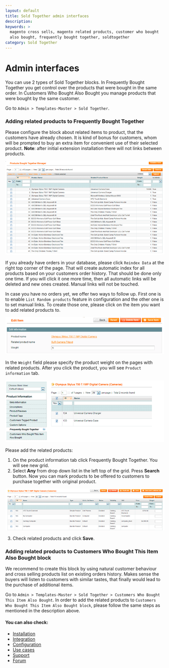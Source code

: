 ```yaml
---
layout: default
title: Sold Together admin interfaces
description:
keywords: >
  magento cross sells, magento related products, customer who bought
  also bought, frequently bought together, soldtogether
category: Sold Together
---
```


# Admin interfaces

You can use 2 types of Sold Together blocks. In Frequently Bought Together you get control over the products that were bought in the same order. In Customers Who Bought Also Bought you  manage products that were bought by the same customer.

Go to `Admin > Templates-Master > Sold Together`.

### Adding related products to Frequently Bought Together

Please configure the block about related items to product, that the customers have already chosen. It is kind of bonus for customers, whom will be prompted to buy an extra item for convenient use of their selected product. 
**Note**: after initial extension installation there will not links between products.

![General settings](/images/m1/extensions/soldtogether/grid.png)

If you already have orders in your database, please click `Reindex Data` at the right top corner of the page. That will create automatic index for all products based on your customers order history. That should be done only one time. If you will click it one more time, then all automatic links will be deleted and new ones created. Manual links will not be touched. 

In case you have no orders yet, we offer two ways to follow up. First one is to enable `List Random products` feature in configuration and the other one is to set manual links. To create those one, please click on the item you want to add related products to.

![General settings](/images/m1/extensions/soldtogether/edit-item.png)

In the `Weight` field please specify the product weight on the pages with related products. After you click the product, you will see `Product information` tab.

![General settings](/images/m1/extensions/soldtogether/managing-product.png)

Please add the related products:
1. On the product information tab click Frequently Bought Together. You will see new grid.
2. Select **Any** from drop down list in the left top of the grid. Press **Search** button. Now you can mark products to be offered to customers to purchase together with original product.

![General settings](/images/m1/extensions/soldtogether/mark-products.png)

3. Check related products and click **Save**.

### Adding related products to Customers Who Bought This Item Also Bought block

We recommend to create this block by using natural customer behaviour and cross selling products list on existing orders history. Makes sense the buyers will listen to customers with similar tastes, that finally would lead to the purchase of additional items.

Go to `Admin > Templates-Master > Sold Together > Customers Who Bought This Item Also Bought`. In order to add the related products to `Customers Who Bought This Item Also Bought block`, please follow the same steps as mentioned in the description above.

#### You can also check:

*   [Installation](../installation/)
*   [Integration](../integration/)
*   [Configuration](../configuration/)
*   [Use cases](../use-cases/)
*   [Support](https://swissuplabs.com/contacts/)
*   [Forum](https://swissuplabs.com/magento-forum/)